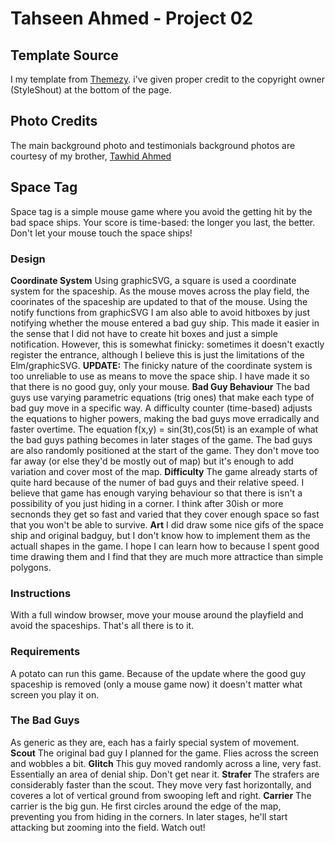 # Tahseen Ahmed - Project 02

## Template Source
I my template from [Themezy](https://www.themezy.com/free-website-templates/151-ceevee-free-responsive-website-template). i've given proper credit to the copyright owner (StyleShout) at the bottom of the page.

## Photo Credits
The main background photo and testimonials background photos are courtesy of my brother, [Tawhid Ahmed](https://www.instagram.com/tawhid_photography_/)

## Space Tag

Space tag is a simple mouse game where you avoid the getting hit by the bad space ships. Your score is time-based: the longer you last, the better. Don't let your mouse touch the space ships!

### Design

**Coordinate System**
Using graphicSVG, a square is used a coordinate system for the spaceship. As the mouse moves across the play field, the coorinates of the spaceship are updated to that of the mouse. Using the notify functions from graphicSVG I am also able to avoid hitboxes by just notifying whether the mouse entered a bad guy ship. This made it easier in the sense that I did not have to create hit boxes and just a simple notification. However, this is somewhat finicky: sometimes it doesn't exactly register the entrance, although I believe this is just the limitations of the Elm/graphicSVG. **UPDATE:** The finicky nature of the coordinate system is too unreliable to use as means to move the space ship. I have made it so that there is no good guy, only your mouse.
**Bad Guy Behaviour**
The bad guys use varying parametric equations (trig ones) that make each type of bad guy move in a specific way. A difficulty counter (time-based) adjusts the equations to higher powers, making the bad guys move erradically and faster overtime. The equation f(x,y) = sin(3t),cos(5t) is an example of what the bad guys pathing becomes in later stages of the game.
The bad guys are also randomly positioned at the start of the game. They don't move too far away (or else they'd be mostly out of map) but it's enough to add variation and cover most of the map.
**Difficulty**
The game already starts of quite hard because of the numer of bad guys and their relative speed. I believe that game has enough varying behaviour so that there is isn't a possibility of you just hiding in a corner. I think after 30ish or more secnonds they get so fast and varied that they cover enough space so fast that you won't be able to survive.
**Art**
I did draw some nice gifs of the space ship and original badguy, but I don't know how to implement them as the actuall shapes in the game. I hope I can learn how to because I spent good time drawing them and I find that they are much more attractice than simple polygons.

### Instructions
With a full window browser, move your mouse around the playfield and avoid the spaceships. That's all there is to it.

### Requirements
A potato can run this game. Because of the update where the good guy spaceship is removed (only a mouse game now) it doesn't matter what screen you play it on.
### The Bad Guys
As generic as they are, each has a fairly special system of movement.
**Scout**
The original bad guy I planned for the game. Flies across the screen and wobbles a bit.
**Glitch**
This guy moved randomly across a line, very fast. Essentially an area of denial ship. Don't get near it.
**Strafer**
The strafers are considerably faster than the scout. They move very fast horizontally, and coveres a lot of vertical ground from swooping left and right.
**Carrier**
The carrier is the big gun. He first circles around the edge of the map, preventing you from hiding in the corners. In later stages, he'll start attacking but zooming into the field. Watch out!

